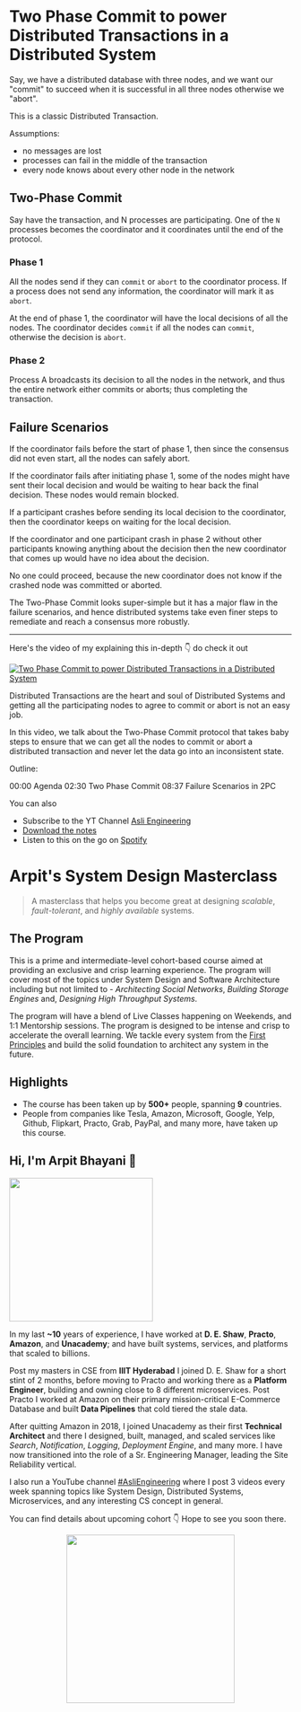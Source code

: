 Two Phase Commit to power Distributed Transactions in a Distributed System
===


Say, we have a distributed database with three nodes, and we want our "commit" to succeed when it is successful in all three nodes otherwise we "abort".

This is a classic Distributed Transaction.

Assumptions:

- no messages are lost
- processes can fail in the middle of the transaction
- every node knows about every other node in the network

## Two-Phase Commit

Say have the transaction, and N processes are participating. One of the `N` processes becomes the coordinator and it coordinates until the end of the protocol.

### Phase 1

All the nodes send if they can `commit` or `abort` to the coordinator process. If a process does not send any information, the coordinator will mark it as `abort`.

At the end of phase 1, the coordinator will have the local decisions of all the nodes. The coordinator decides `commit` if all the nodes can `commit`, otherwise the decision is `abort`.

### Phase 2

Process A broadcasts its decision to all the nodes in the network, and thus the entire network either commits or aborts; thus completing the transaction.

## Failure Scenarios

If the coordinator fails before the start of phase 1, then since the consensus did not even start, all the nodes can safely abort.

If the coordinator fails after initiating phase 1, some of the nodes might have sent their local decision and would be waiting to hear back the final decision. These nodes would remain blocked.

If a participant crashes before sending its local decision to the coordinator, then the coordinator keeps on waiting for the local decision.

If the coordinator and one participant crash in phase 2 without other participants knowing anything about the decision then the new coordinator that comes up would have no idea about the decision.

No one could proceed, because the new coordinator does not know if the crashed node was committed or aborted.

The Two-Phase Commit looks super-simple but it has a major flaw in the failure scenarios, and hence distributed systems take even finer steps to remediate and reach a consensus more robustly.
<hr />


<p>Here's the video of my explaining this in-depth 👇‍ do check it out</p>

[![Two Phase Commit to power Distributed Transactions in a Distributed System](https://i.ytimg.com/vi/sZVCpjuVUL8/mqdefault.jpg)](https://www.youtube.com/watch?v=sZVCpjuVUL8)

Distributed Transactions are the heart and soul of Distributed Systems and getting all the participating nodes to agree to commit or abort is not an easy job.

In this video, we talk about the Two-Phase Commit protocol that takes baby steps to ensure that we can get all the nodes to commit or abort a distributed transaction and never let the data go into an inconsistent state.

Outline:

00:00 Agenda
02:30 Two Phase Commit
08:37 Failure Scenarios in 2PC

You can also
 - Subscribe to the YT Channel [Asli Engineering](https://youtube.com/c/ArpitBhayani)
 - [Download the notes](https://drive.google.com/file/d/1FJa0DQPOxVJP2kXdyZDSttdMDI4Q2fUx/view?usp=sharing)
 - Listen to this on the go on [Spotify](https://open.spotify.com/show/7qMoamm2iZQrsPVm6IQLoD)

# Arpit's System Design Masterclass

> A masterclass that helps you become great at designing _scalable_, _fault-tolerant_, and _highly available_ systems.

## The Program

This is a prime and intermediate-level cohort-based course aimed at providing an exclusive and crisp learning experience. The program will cover most of the topics under System Design and Software Architecture including but not limited to - _Architecting Social Networks_, _Building Storage Engines_ and, _Designing High Throughput Systems_.

The program will have a blend of Live Classes happening on Weekends, and 1:1 Mentorship sessions. The program is designed to be intense and crisp to accelerate the overall learning. We tackle every system from the [First Principles](https://en.wikipedia.org/wiki/First_principle) and build the solid foundation to architect any system in the future.


## Highlights

 - The course has been taken up by __500+__ people, spanning __9__ countries.
 - People from companies like Tesla, Amazon, Microsoft, Google, Yelp, Github, Flipkart, Practo, Grab, PayPal, and many more, have taken up this course.


## Hi, I'm Arpit Bhayani 👋

<img width="256px" src="https://arpitbhayani.me/static/img/arpit.jpg" />

In my last **~10** years of experience, I have worked at **D. E. Shaw**, **Practo**, **Amazon**, and **Unacademy**; and have built systems, services, and platforms that scaled to billions.

Post my masters in CSE from **IIIT Hyderabad** I joined D. E. Shaw for a short stint of 2 months, before moving to Practo and working there as a **Platform Engineer**, building and owning close to 8 different microservices. Post Practo I worked at Amazon on their primary mission-critical E-Commerce Database and built **Data Pipelines** that cold tiered the stale data.

After quitting Amazon in 2018, I joined Unacademy as their first **Technical Architect** and there I designed, built, managed, and scaled services like _Search_, _Notification_, _Logging_, _Deployment Engine_, and many more. I have now transitioned into the role of a Sr. Engineering Manager, leading the Site Reliability vertical.

I also run a YouTube channel [#AsliEngineering](https://www.youtube.com/c/ArpitBhayani) where I post 3 videos every week spanning topics like System Design, Distributed Systems, Microservices, and any interesting CS concept in general.

You can find details about upcoming cohort 👇‍ Hope to see you soon there.

<center>
<a target="_blank" href="https://arpitbhayani.me/masterclass">
<img src="https://user-images.githubusercontent.com/4745789/137859181-d4499cf4-ce65-4466-8b88-a078ece0f081.PNG" width="300px" />
</a>
</center>